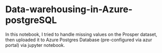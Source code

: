 # Data-warehousing-in-Azure-postgreSQL
In this notebook, I tried to handle missing values ​​on the Prosper dataset, then uploaded it to Azure Postgres Database (pre-configured via azur portal) via jupyter notebook.
